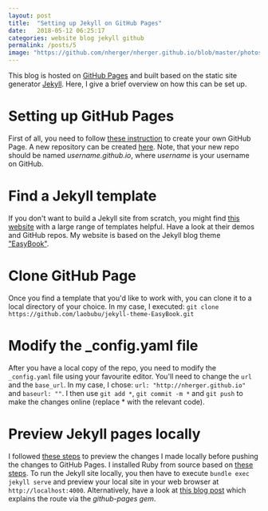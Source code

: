 ```yaml
---
layout: post
title:  "Setting up Jekyll on GitHub Pages"
date:   2018-05-12 06:25:17
categories: website blog jekyll github
permalink: /posts/5
image: "https://github.com/nherger/nherger.github.io/blob/master/photos/JekyllGitHub_banner.png?raw=true"
---
```


This blog is hosted on [GitHub Pages](https://pages.github.com/) and built based on the static site generator [Jekyll](https://jekyllrb.com/). Here, I give a brief overview on how this can be set up.

<!--more-->

# Setting up GitHub Pages
First of all, you need to follow [these instruction](https://pages.github.com/) to create your own GitHub Page. A new repository can be created [here](https://github.com/new). Note, that your new repo should be named *username.github.io*, where *username* is your username on GitHub.

# Find a Jekyll template
If you don't want to build a Jekyll site from scratch, you might find [this website](http://jekyllthemes.org/) with a large range of templates helpful. Have a look at their demos and GitHub repos. My website is based on the Jekyll blog theme ["EasyBook"](https://github.com/laobubu/jekyll-theme-EasyBook).

# Clone GitHub Page
Once you find a template that you'd like to work with, you can clone it to a local directory of your choice. In my case, I executed:
`git clone https://github.com/laobubu/jekyll-theme-EasyBook.git`

# Modify the _config.yaml file
After you have a local copy of the repo, you need to modify the `_config.yaml` file using your favourite editor. You'll need to change the `url` and the `base_url`. In my case, I chose: `url: "http://nherger.github.io"` and `baseurl: ""`. I then use `git add *`, `git commit -m *` and `git push` to make the changes online (replace * with the relevant code).

# Preview Jekyll pages locally
I followed [these steps](https://help.github.com/articles/setting-up-your-github-pages-site-locally-with-jekyll/) to preview the changes I made locally before pushing the changes to GitHub Pages. I installed Ruby from source based on [these steps](https://www.ruby-lang.org/en/documentation/installation/#building-from-source).
To run the Jekyll site locally, you then have to execute `bundle exec jekyll serve` and preview your local site in your web browser at `http://localhost:4000`.
Alternatively, have a look at [this blog post](http://kbroman.org/simple_site/pages/local_test.html) which explains the route via the *github-pages gem*.
